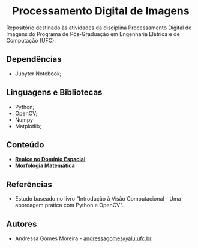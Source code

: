 <h1 align="center">Processamento Digital de Imagens</h1>
Repositório destinado às atividades da disciplina Processamento Digital de Imagens do Programa de Pós-Graduação em Engenharia	Elétrica e de Computação (UFC).

## Dependências
- Jupyter Notebook;

## Linguagens e Bibliotecas
- Python;
- OpenCV;
- Numpy
- Matplotlib;

## Conteúdo

- **[Realce no Domínio Espacial](https://github.com/andressagomes26/PDI_Digital_ImageProcessing/tree/main/1.%20Realce%20no%20Dom%C3%ADnio%20Espacial)**
- **[Morfologia Matemática](https://github.com/andressagomes26/PDI_Digital_ImageProcessing/tree/main/2.%20Morfologia%20Matem%C3%A1tica)**

## Referências
- Estudo baseado no livro "Introdução à Visão Computacional - Uma abordagem prática com Python e OpenCV".

## Autores
- Andressa Gomes Moreira - andressagomes@alu.ufc.br.
